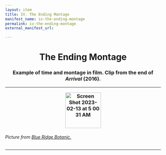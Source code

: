 ```yaml
---
layout: item
title: IV. The Ending Montage
manifest_name: iv-the-ending-montage
permalink: iv-the-ending-montage
external_manifest_url: 

---
```

<!-- Add an essay or interpretive material below this line,
using HTML or markdown.  Do not modify this file above this line -->
<h1><center>The Ending Montage</center>
<h3><center>Example of time and montage in film. Clip from the end of <i>Arrival</i> (2016).</center>
<hr>
<p style="text-align:center;"><img width="115" alt="Screen Shot 2023-02-13 at 5 00 31 AM" src="https://user-images.githubusercontent.com/122332459/218440800-fe8fa20d-7666-4ef6-8eba-0a12b23e9068.png"></p>
<h6> Picture from <a href="https://www.blueridgebotanic.com/blog/florilegium">Blue Ridge Botanic.</a></h6>
<hr>
<br>
